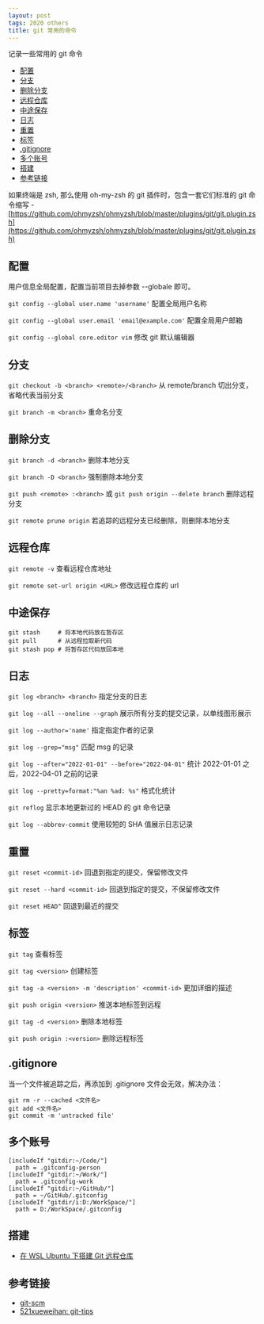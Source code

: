 ```yaml
---
layout: post
tags: 2020 others
title: git 常用的命令
---
```


记录一些常用的 git 命令

<!-- vim-markdown-toc GFM -->

- [配置](#配置)
- [分支](#分支)
- [删除分支](#删除分支)
- [远程仓库](#远程仓库)
- [中途保存](#中途保存)
- [日志](#日志)
- [重置](#重置)
- [标签](#标签)
- [.gitignore](#gitignore)
- [多个账号](#多个账号)
- [搭建](#搭建)
- [参考链接](#参考链接)

<!-- vim-markdown-toc -->

如果终端是 zsh, 那么使用 oh-my-zsh 的 git 插件时，包含一套它们标准的 git 命令缩写 - [https://github.com/ohmyzsh/ohmyzsh/blob/master/plugins/git/git.plugin.zsh](https://github.com/ohmyzsh/ohmyzsh/blob/master/plugins/git/git.plugin.zsh)

## 配置

用户信息全局配置，配置当前项目去掉参数 --globale 即可。

`git config --global user.name 'username'` 配置全局用户名称

`git config --global user.email 'email@example.com'` 配置全局用户邮箱

`git config --global core.editor vim` 修改 git 默认编辑器

## 分支

`git checkout -b <branch> <remote>/<branch>` 从 remote/branch 切出分支，省略代表当前分支

`git branch -m <branch>` 重命名分支

## 删除分支

`git branch -d <branch>` 删除本地分支

`git branch -D <branch>` 强制删除本地分支

`git push <remote> :<branch>` 或 `git push origin --delete branch` 删除远程分支

`git remote prune origin` 若追踪的远程分支已经删除，则删除本地分支

## 远程仓库

`git remote -v` 查看远程仓库地址

`git remote set-url origin <URL>` 修改远程仓库的 url

## 中途保存

```shell
git stash     # 将本地代码放在暂存区
git pull      # 从远程拉取新代码
git stash pop # 将暂存区代码放回本地
```

## 日志

`git log <branch> <branch>` 指定分支的日志

`git log --all --oneline --graph` 展示所有分支的提交记录，以单线图形展示

`git log --author='name'` 指定指定作者的记录

`git log --grep="msg"` 匹配 msg 的记录

`git log --after="2022-01-01" --before="2022-04-01"` 统计 2022-01-01 之后，2022-04-01 之前的记录

`git log --pretty=format:"%an %ad: %s"` 格式化统计

`git reflog` 显示本地更新过的 HEAD 的 git 命令记录

`git log --abbrev-commit` 使用较短的 SHA 值展示日志记录

## 重置

`git reset <commit-id>` 回退到指定的提交，保留修改文件

`git reset --hard <commit-id>` 回退到指定的提交，不保留修改文件

`git reset HEAD^` 回退到最近的提交

## 标签

`git tag` 查看标签

`git tag <version>` 创建标签

`git tag -a <version> -m 'description' <commit-id>` 更加详细的描述

`git push origin <version>` 推送本地标签到远程

`git tag -d <version>` 删除本地标签

`git push origin :<version>` 删除远程标签

## .gitignore

当一个文件被追踪之后，再添加到 .gitignore 文件会无效，解决办法：

```shell
git rm -r --cached <文件名>
git add <文件名>
git commit -m 'untracked file'
```

## 多个账号

```shell
[includeIf "gitdir:~/Code/"]
  path = .gitconfig-person
[includeIf "gitdir:~/Work/"]
  path = .gitconfig-work
[includeIf "gitdir:~/GitHub/"]
  path = ~/GitHub/.gitconfig
[includeIf "gitdir/i:D:/WorkSpace/"]
  path = D:/WorkSpace/.gitconfig
```

## 搭建

- [在 WSL Ubuntu 下搭建 Git 远程仓库](https://toyobayashi.github.io/2019/12/23/RemoteGit/)

## 参考链接

- [git-scm](https://git-scm.com/docs)
- [521xueweihan: git-tips](https://github.com/521xueweihan/git-tips)

